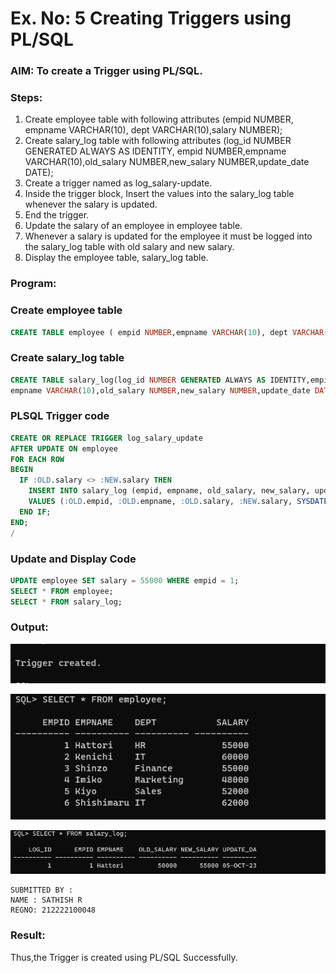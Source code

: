 # Ex. No: 5 Creating Triggers using PL/SQL

### AIM: To create a Trigger using PL/SQL.

### Steps:
1. Create employee table with following attributes (empid NUMBER, empname VARCHAR(10), dept VARCHAR(10),salary NUMBER);
2. Create salary_log table with following attributes (log_id NUMBER GENERATED ALWAYS AS IDENTITY, empid NUMBER,empname VARCHAR(10),old_salary NUMBER,new_salary NUMBER,update_date DATE);
3. Create a trigger named as log_salary-update.
4. Inside the trigger block, Insert the values into the salary_log table whenever the salary is updated.
5. End the trigger.
6. Update the salary of an employee in employee table.
7. Whenever a salary is updated for the employee it must be logged into the salary_log table with old salary and new salary.
8. Display the employee table, salary_log table.

### Program:
### Create employee table
```sql
CREATE TABLE employee ( empid NUMBER,empname VARCHAR(10), dept VARCHAR(10),salary NUMBER);
```
### Create salary_log table
```sql
CREATE TABLE salary_log(log_id NUMBER GENERATED ALWAYS AS IDENTITY,empid NUMBER,
empname VARCHAR(10),old_salary NUMBER,new_salary NUMBER,update_date DATE);
```
### PLSQL Trigger code
```sql
CREATE OR REPLACE TRIGGER log_salary_update
AFTER UPDATE ON employee
FOR EACH ROW
BEGIN
  IF :OLD.salary <> :NEW.salary THEN
    INSERT INTO salary_log (empid, empname, old_salary, new_salary, update_date)
    VALUES (:OLD.empid, :OLD.empname, :OLD.salary, :NEW.salary, SYSDATE);
  END IF;
END;
/
```
### Update and Display Code
```sql
UPDATE employee SET salary = 55000 WHERE empid = 1;
SELECT * FROM employee;
SELECT * FROM salary_log;
```

### Output:
![OUT](5a.png)

![OUT](5b.png)

![OUT](5c.png)
```
SUBMITTED BY :
NAME : SATHISH R
REGNO: 212222100048
```
### Result:
Thus,the Trigger is created using PL/SQL Successfully.

